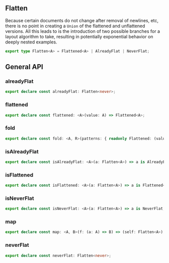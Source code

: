 ## Flatten

Because certain documents do not change after removal of newlines, etc, there
is no point in creating a `Union` of the flattened and unflattened versions.
All this leads to is the introduction of two possible branches for a layout
algorithm to take, resulting in potentially exponential behavior on deeply
nested examples.

```ts
export type Flatten<A> = Flattened<A> | AlreadyFlat | NeverFlat;
```

## General API

### alreadyFlat

```ts
export declare const alreadyFlat: Flatten<never>;
```

### flattened

```ts
export declare const flattened: <A>(value: A) => Flattened<A>;
```

### fold

```ts
export declare const fold: <A, R>(patterns: { readonly Flattened: (value: A) => R; readonly AlreadyFlat: () => R; readonly NeverFlat: () => R; }) => (flatten: Flatten<A>) => R;
```

### isAlreadyFlat

```ts
export declare const isAlreadyFlat: <A>(a: Flatten<A>) => a is AlreadyFlat;
```

### isFlattened

```ts
export declare const isFlattened: <A>(a: Flatten<A>) => a is Flattened<A>;
```

### isNeverFlat

```ts
export declare const isNeverFlat: <A>(a: Flatten<A>) => a is NeverFlat;
```

### map

```ts
export declare const map: <A, B>(f: (a: A) => B) => (self: Flatten<A>) => Flatten<B>;
```

### neverFlat

```ts
export declare const neverFlat: Flatten<never>;
```

